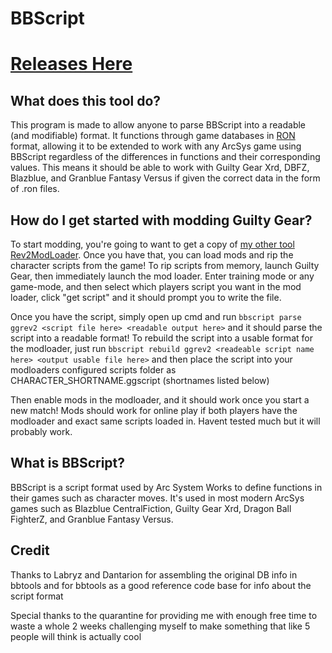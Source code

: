 # BBScript

# [Releases Here](https://github.com/super-continent/bbscript/releases)

## What does this tool do?
This program is made to allow anyone to parse BBScript into a readable (and modifiable) format. It functions through game databases in [RON](https://github.com/ron-rs/ron) format, allowing it to be extended to work with any ArcSys game using BBScript regardless of the differences in functions and their corresponding values. This means it should be able to work with Guilty Gear Xrd, DBFZ, Blazblue, and Granblue Fantasy Versus if given the correct data in the form of .ron files.

## How do I get started with modding Guilty Gear?
To start modding, you're going to want to get a copy of [my other tool Rev2ModLoader](https://github.com/super-continent/Rev2ModLoader). Once you have that, you can load mods and rip the character scripts from the game! To rip scripts from memory, launch Guilty Gear, then immediately launch the mod loader. Enter training mode or any game-mode, and then select which players script you want in the mod loader, click "get script" and it should prompt you to write the file.

Once you have the script, simply open up cmd and run `bbscript parse ggrev2 <script file here> <readable output here>` and it should parse the script into a readable format! To rebuild the script into a usable format for the modloader, just run `bbscript rebuild ggrev2 <readeable script name here> <output usable file here>` and then place the script into your modloaders configured scripts folder as CHARACTER_SHORTNAME.ggscript (shortnames listed below)

Then enable mods in the modloader, and it should work once you start a new match! Mods should work for online play if both players have the modloader and exact same scripts loaded in. Havent tested much but it will probably work.

## What is BBScript?
BBScript is a script format used by Arc System Works to define functions in their games such as character moves. It's used in most modern ArcSys games such as Blazblue CentralFiction, Guilty Gear Xrd, Dragon Ball FighterZ, and Granblue Fantasy Versus.

## Credit
Thanks to Labryz and Dantarion for assembling the original DB info in bbtools and for bbtools as a good reference code base for info about the script format 

Special thanks to the quarantine for providing me with enough free time to waste a whole 2 weeks challenging myself to make something that like 5 people will think is actually cool
